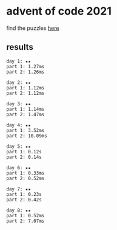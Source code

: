 # advent of code 2021

find the puzzles [here](https://adventofcode.com/2021)

## results

```
day 1: ★★
part 1: 1.27ms
part 2: 1.26ms
```

```
day 2: ★★
part 1: 1.12ms
part 2: 1.12ms
```

```
day 3: ★★
part 1: 1.14ms
part 2: 1.47ms
```

```
day 4: ★★
part 1: 3.52ms
part 2: 10.09ms
```

```
day 5: ★★
part 1: 0.12s
part 2: 0.14s
```

```
day 6: ★★
part 1: 0.33ms
part 2: 0.52ms
```

```
day 7: ★★
part 1: 0.23s
part 2: 0.42s
```

```
day 8: ★★
part 1: 0.52ms
part 2: 7.07ms
```

